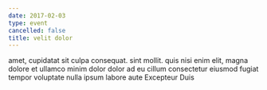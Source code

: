 ```yaml
---
date: 2017-02-03
type: event
cancelled: false
title: velit dolor
---
```

amet, cupidatat sit culpa consequat. sint mollit. quis nisi enim elit, magna dolore et ullamco minim dolor dolor ad eu cillum consectetur eiusmod fugiat tempor voluptate nulla ipsum labore aute Excepteur Duis